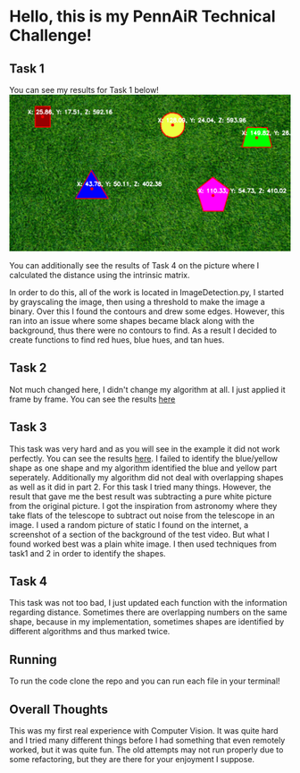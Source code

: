 # Hello, this is my PennAiR Technical Challenge!

## Task 1
You can see my results for Task 1 below!
![screenshot](PennAiRTask1.png)

You can additionally see the results of Task 4 on the picture where I calculated the distance using the intrinsic matrix.

In order to do this, all of the work is located in ImageDetection.py, I started by grayscaling the image, then using a threshold to make the image a binary. Over this I found the contours and drew some edges.
However, this ran into an issue where some shapes became black along with the background, thus there were no contours to find. As a result I decided to create functions to find red hues, blue hues, and tan hues.

## Task 2
Not much changed here, I didn't change my algorithm at all. I just applied it frame by frame. You can see the results [here](https://youtu.be/Ff8hz7aU5DQ)

## Task 3
This task was very hard and as you will see in the example it did not work perfectly. You can see the results [here](https://youtu.be/h4JRnVxo6q0). I failed to identify the blue/yellow shape as one shape and my algorithm identified the blue and yellow part seperately. Additionally my algorithm did not deal with overlapping shapes as well as it did in part 2. For this task I tried many things. However, the result that gave me the best result was subtracting a pure white picture from the original picture. I got the inspiration from astronomy where they take flats of the telescope to subtract out noise from the telescope in an image. I used a random picture of static I found on the internet, a screenshot of a section of the background of the test video. But what I found worked best was a plain white image. I then used techniques from task1 and 2 in order to identify the shapes.

## Task 4
This task was not too bad, I just updated each function with the information regarding distance. Sometimes there are overlapping numbers on the same shape, because in my implementation, sometimes shapes are identified by different algorithms and thus marked twice.

## Running
To run the code clone the repo and you can run each file in your terminal!

## Overall Thoughts
This was my first real experience with Computer Vision. It was quite hard and I tried many different things before I had something that even remotely worked, but it was quite fun. The old attempts may not run properly due to some refactoring, but they are there for your enjoyment I suppose.
